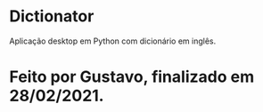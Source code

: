 # Dictionator
Aplicação desktop em Python com dicionário em inglês.

# Feito por Gustavo, finalizado em 28/02/2021.
